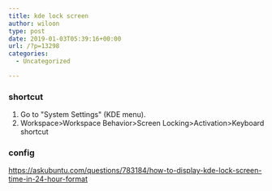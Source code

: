 ```yaml
---
title: kde lock screen
author: wiloon
type: post
date: 2019-01-03T05:39:16+00:00
url: /?p=13298
categories:
  - Uncategorized

---
```

### shortcut

  1. Go to "System Settings" (KDE menu).
  2. Workspace>Workspace Behavior>Screen Locking>Activation>Keyboard shortcut

### config

https://askubuntu.com/questions/783184/how-to-display-kde-lock-screen-time-in-24-hour-format